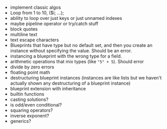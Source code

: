 - implement classic algos
- Loop from 1 to 10, ($i; ...);
- ability to loop over just keys or just unnamed indexes
- maybe pipeline operator or try/catch stuff
- block quotes
- multiline text
- text escape characters
- Blueprints that have type but no default set, and then you create an instance without specifying the value. Should be an error.
- instancing a blueprint with the wrong type for a field.
- arithmetic operations that mix types (like `"5" + 5`). Should error
- divide by zero errors
- floating point math
- destructuring blueprint instances (instances are like lists but we haven't actually shown any destructuring of a blueprint instance)
- blueprint extension with inheritance
- builtin functions
- casting solutions?
- is odd/even conditional?
- squaring operators?
- inverse exponent?
- generics?
